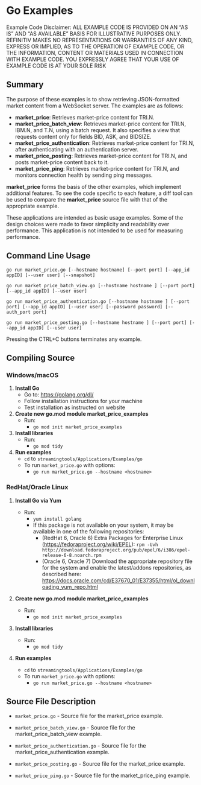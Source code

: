 # Go Examples

Example Code Disclaimer:
ALL EXAMPLE CODE IS PROVIDED ON AN “AS IS” AND “AS AVAILABLE” BASIS FOR ILLUSTRATIVE PURPOSES ONLY. REFINITIV MAKES NO REPRESENTATIONS OR WARRANTIES OF ANY KIND, EXPRESS OR IMPLIED, AS TO THE OPERATION OF EXAMPLE CODE, OR THE INFORMATION, CONTENT OR MATERIALS USED IN CONNECTION WITH EXAMPLE CODE. YOU EXPRESSLY AGREE THAT YOUR USE OF EXAMPLE CODE IS AT YOUR SOLE RISK

## Summary

The purpose of these examples is to show retrieving JSON-formatted market content
from a WebSocket server. The examples are as follows:

* __market\_price__: Retrieves market-price content for TRI.N.
* __market\_price\_batch\_view__: Retrieves market-price content for TRI.N, IBM.N, and T.N, 
  using a batch request. It also specifies a view that requests content only for fields 
  BID, ASK, and BIDSIZE.
* __market\_price\_authentication__: Retrieves market-price content for TRI.N, after 
  authenticating with an authentication server.
* __market\_price\_posting__: Retrieves market-price content for TRI.N, and posts
  market-price content back to it.
* __market\_price\_ping__: Retrieves market-price content for TRI.N, and monitors
  connection health by sending ping messages.

__market\_price__ forms the basis of the other examples, which implement additional
features. To see the code specific to each feature, a diff tool can be used to compare
the __market\_price__ source file with that of the appropriate example.

These applications are intended as basic usage examples. Some of the design choices
were made to favor simplicity and readability over performance. This application 
is not intended to be used for measuring performance.
## Command Line Usage

```go run market_price.go [--hostname hostname] [--port port] [--app_id appID] [--user user] [--snapshot]```

```go run market_price_batch_view.go [--hostname hostname ] [--port port] [--app_id appID] [--user user]```

```go run market_price_authentication.go [--hostname hostname ] [--port port] [--app_id appID] [--user user] [--password password] [--auth_port port]```

```go run market_price_posting.go [--hostname hostname ] [--port port] [--app_id appID] [--user user]```

Pressing the CTRL+C buttons terminates any example.
## Compiling Source
### Windows/macOS
1. __Install Go__
    - Go to: <https://golang.org/dl/>
    - Follow installation instructions for your machine
    - Test installation as instructed on website
2. __Create new go.mod module market\_price\_examples__
    - Run:
      - `go mod init market_price_examples`
3. __Install libraries__
    - Run:
      - `go mod tidy`
4. __Run examples__
    - `cd` to `streamingtools/Applications/Examples/go`
    - To run `market_price.go` with options:
      - `go run market_price.go --hostname <hostname>`

### RedHat/Oracle Linux
1. __Install Go via Yum__
    - Run:
      - `yum install golang`
      - If this package is not available on your system, it may be available in one of the following repositories:
          - (RedHat 6, Oracle 6) Extra Packages for Enterprise Linux (<https://fedoraproject.org/wiki/EPEL>):
            `rpm -Uvh http://download.fedoraproject.org/pub/epel/6/i386/epel-release-6-8.noarch.rpm`
		  - (Oracle 6, Oracle 7) Download the appropriate repository file for the system and enable the latest/addons repositories, as described here: <https://docs.oracle.com/cd/E37670_01/E37355/html/ol_downloading_yum_repo.html>
      
2. __Create new go.mod module market\_price\_examples__
    - Run:
      - `go mod init market_price_examples`
3. __Install libraries__
    - Run:
      - `go mod tidy`
4. __Run examples__
    - `cd` to `streamingtools/Applications/Examples/go`
    - To run `market_price.go` with options:
      - `go run market_price.go --hostname <hostname>`

## Source File Description

* `market_price.go` - Source file for the market\_price example.

* `market_price_batch_view.go` - Source file for the market\_price\_batch\_view example.

* `market_price_authentication.go` - Source file for the market\_price\_authentication example.

* `market_price_posting.go` - Source file for the market\_price example.

* `market_price_ping.go` - Source file for the market\_price\_ping example.
